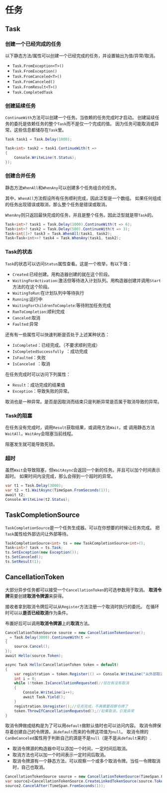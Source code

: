 ﻿# 任务

## Task

### 创建一个已经完成的任务

以下静态方法/属性可以创建一个已经完成的任务，并设置输出为值/异常/取消。

- `Task.FromException<T>()`
- `Task.FromException()`
- `Task.FromCanceled<T>()`
- `Task.FromCanceled()`
- `Task.FromResult<T>()`
- `Task.CompletedTask`

### 创建延续任务

`ContinueWith`方法可以创建一个任务。当依赖的任务完成时才启动。
创建延续任务的委托是依赖任务的整个`Task`而不是仅一个完成的值。
因为任务可能取消或异常。这些信息都储存在`Task`里。

```csharp
Task task1 = Task.Delay(1000);

Task<int> task2 = task1.ContinueWith(t =>
{
	Console.WriteLine(t.Status);
});
```

### 创建合并任务

静态方法`WhenAll`和`WhenAny`可以创建多个任务组合的任务。

其中，`WhenAll`方法假设所有任务顺利完成，因此泛型是一个数组。
如果任何组成的任务出现错误或取消，那么整个任务是错误或取消。

`WhenAny`则只返回最快完成的任务，并且是整个任务。因此泛型就是带`Task`的。

```csharp
Task<int>? task1 = Task.Delay(1000).ContinueWith(t => 6);
Task<int>? task2 = Task.Delay(500).ContinueWith(t => 3);
Task<int[]>? task3 = Task.WhenAll(task1, task2);
Task<Task<int>>? task4 = Task.WhenAny(task1, task2);
```

### Task的状态

`Task`的状态可以访问`Status`属性查看。这是一个枚举，有以下值：

- `Created`:已经创建。用构造器创建的就在这个阶段。
- `WaitingForActivation`:激活但等待进入计划队列。用构造器创建并调用`Start`方法的在这个阶段。
- `WaitingToRun`:在计划队列中等待执行
- `Running`:运行中
- `WaitingForChildrenToComplete`:等待附加任务完成
- `RanToCompletion`:顺利完成
- `Canceled`:取消
- `Faulted`:异常

还有有一些属性可以快速判断是否处于上述某种状态：

- `IsCompleted`：已经完成。（不要求顺利完成）
- `IsCompletedSuccessfully `：成功完成
- `IsFaulted`：失败
- `IsCanceled `：取消

在任务完成时可以访问下列属性：

- `Result`：成功完成的结果值
- `Exception`：导致失败的异常。

取消也是一种异常。是否是因取消而结束只是判断异常是否属于取消导致的异常。

### Task的阻塞

在任务没有完成时，调用`Result`获取结果，或调用方法`Wait`，或
调用静态方法`WaitAll`，`WaitAny`会阻塞当前线程。

阻塞发生就可能导致死锁。

### 超时

虽然`Wait`会导致阻塞，但`WaitAsync`会返回一个新的任务。并且可以加个时间表示超时。
如果时间内没完成，那么会得到一个超时的异常。

```csharp
var t1 = Task.Delay(3000);
var t2 = t1.WaitAsync(TimeSpan.FromSeconds(1));
await t2;
Console.WriteLine(t2.Status);
```

## TaskCompletionSource

`TaskCompletionSource`是一个任务生成器。可以在你想要的时候让任务完成。
把`Task`属性给外部访问让外部等待。

```csharp
TaskCompletionSource<int> ts = new TaskCompletionSource<int>();
Task<int>? task = ts.Task; 
ts.SetException(new Exception());
ts.SetCanceled();
ts.SetResult(1);
```

## CancellationToken

大部分异步任务都可以接受一个`CancellationToken`的可选参数用于取消。
**取消令牌**需要创建**取消令牌源**来获得。

接收者拿到取消令牌后可以从`Register`方法注册一个取消时执行的委托。
在循环时可以以**是否已经取消**作为条件。

布置好后可以调用**取消令牌源**上的**取消**方法。

```csharp
CancellationTokenSource source = new CancellationTokenSource();
_ = Task.Delay(3000).ContinueWith(t =>
{
	source.Cancel();
});
await Hello(source.Token);

async Task Hello(CancellationToken token = default)
{
	var registration = token.Register(() => Console.WriteLine("从外部取消了"));//注册取消时的回调
	int i = 0;
	while (!token.IsCancellationRequested)//现在有没有取消
	{
		Console.WriteLine(i++);
		await Task.Yield();
	}
	registration.Unregister();//任务完成，不再需要观察令牌了
	token.ThrowIfCancellationRequested();//如果取消，引发异常
}
```

取消令牌做成结构是为了可以用`default`做默认值时也可以访问内容。
取消令牌保存着创建自己的令牌源。从`default`而来的令牌这项值为`null`。
取消令牌的`CanBeCanceled`属性用于判断自己的源是不是`null`（是不是从`default`来的）.

- 取消令牌源的构造器中可以添加一个时间，一定时间后取消。
- 取消方法也可以加一个时间表示一定时间后取消。
- 取消令牌源有一个静态方法，可以观察一个或多个取消令牌。当任一令牌取消时，自己也取消。

```csharp
CancellationTokenSource source = new CancellationTokenSource(TimeSpan.FromSeconds(3));
var source2=CancellationTokenSource.CreateLinkedTokenSource(source.Token);
source2.CancelAfter(TimeSpan.FromSeconds(1));
```
